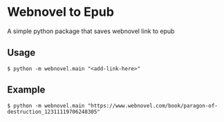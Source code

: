 # Webnovel to Epub

A simple python package that saves webnovel link to epub

## Usage

```shell
$ python -m webnovel.main "<add-link-here>"
```

## Example

```shell
$ python -m webnovel.main "https://www.webnovel.com/book/paragon-of-destruction_12311119706248305"
```

